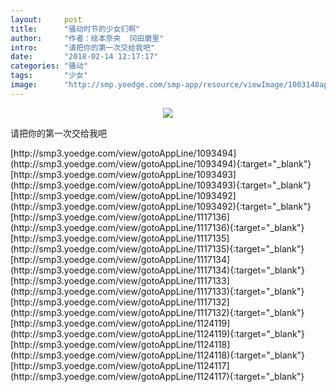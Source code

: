 ```yaml
---
layout:     post
title:      "骚动时节的少女们啊"
author:     "作者：绘本奈央  冈田磨里"
intro:      "请把你的第一次交给我吧"
date:       "2018-02-14 12:17:17"
categories: "骚动"
tags:       "少女"
image:      "http://smp.yoedge.com/smp-app/resource/viewImage/1003148appline.png"
---
```

<div style="text-align: center">
<p><img src="http://smp.yoedge.com/smp-app/resource/viewImage/1003148appline.png"/></p>
</div>
<p class="post-meta">
<span>请把你的第一次交给我吧</span>
</p>
[http://smp3.yoedge.com/view/gotoAppLine/1093494](http://smp3.yoedge.com/view/gotoAppLine/1093494){:target="_blank"}
[http://smp3.yoedge.com/view/gotoAppLine/1093493](http://smp3.yoedge.com/view/gotoAppLine/1093493){:target="_blank"}
[http://smp3.yoedge.com/view/gotoAppLine/1093492](http://smp3.yoedge.com/view/gotoAppLine/1093492){:target="_blank"}
[http://smp3.yoedge.com/view/gotoAppLine/1117136](http://smp3.yoedge.com/view/gotoAppLine/1117136){:target="_blank"}
[http://smp3.yoedge.com/view/gotoAppLine/1117135](http://smp3.yoedge.com/view/gotoAppLine/1117135){:target="_blank"}
[http://smp3.yoedge.com/view/gotoAppLine/1117134](http://smp3.yoedge.com/view/gotoAppLine/1117134){:target="_blank"}
[http://smp3.yoedge.com/view/gotoAppLine/1117133](http://smp3.yoedge.com/view/gotoAppLine/1117133){:target="_blank"}
[http://smp3.yoedge.com/view/gotoAppLine/1117132](http://smp3.yoedge.com/view/gotoAppLine/1117132){:target="_blank"}
[http://smp3.yoedge.com/view/gotoAppLine/1124119](http://smp3.yoedge.com/view/gotoAppLine/1124119){:target="_blank"}
[http://smp3.yoedge.com/view/gotoAppLine/1124118](http://smp3.yoedge.com/view/gotoAppLine/1124118){:target="_blank"}
[http://smp3.yoedge.com/view/gotoAppLine/1124117](http://smp3.yoedge.com/view/gotoAppLine/1124117){:target="_blank"}


